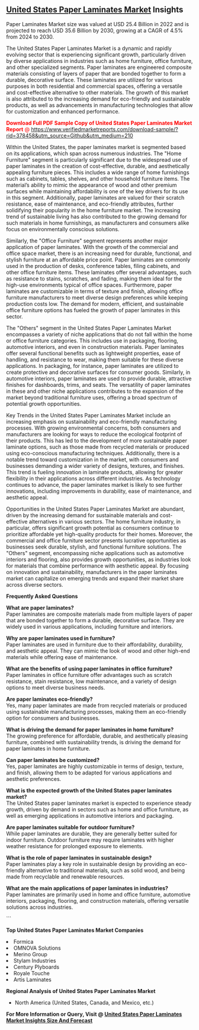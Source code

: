 <h2><a href="https://www.verifiedmarketreports.com/download-sample/?rid=378458&amp;utm_source=Github&amp;utm_medium=210" target="_blank">United States Paper Laminates Market</a> Insights</h2><p>Paper Laminates Market size was valued at USD 25.4 Billion in 2022 and is projected to reach USD 35.6 Billion by 2030, growing at a CAGR of 4.5% from 2024 to 2030.</p><p><p>The United States Paper Laminates Market is a dynamic and rapidly evolving sector that is experiencing significant growth, particularly driven by diverse applications in industries such as home furniture, office furniture, and other specialized segments. Paper laminates are engineered composite materials consisting of layers of paper that are bonded together to form a durable, decorative surface. These laminates are utilized for various purposes in both residential and commercial spaces, offering a versatile and cost-effective alternative to other materials. The growth of this market is also attributed to the increasing demand for eco-friendly and sustainable products, as well as advancements in manufacturing technologies that allow for customization and enhanced performance.</p><p><p><span class=""><span style="color: #ff0000;"><strong>Download Full PDF Sample Copy of United States Paper Laminates Market Report</strong> @ </span><a href="https://www.verifiedmarketreports.com/download-sample/?rid=378458&amp;utm_source=Github&amp;utm_medium=210" target="_blank">https://www.verifiedmarketreports.com/download-sample/?rid=378458&amp;utm_source=Github&amp;utm_medium=210</a></span></p></p><p>Within the United States, the paper laminates market is segmented based on its applications, which span across numerous industries. The "Home Furniture" segment is particularly significant due to the widespread use of paper laminates in the creation of cost-effective, durable, and aesthetically appealing furniture pieces. This includes a wide range of home furnishings such as cabinets, tables, shelves, and other household furniture items. The material’s ability to mimic the appearance of wood and other premium surfaces while maintaining affordability is one of the key drivers for its use in this segment. Additionally, paper laminates are valued for their scratch resistance, ease of maintenance, and eco-friendly attributes, further solidifying their popularity in the home furniture market. The increasing trend of sustainable living has also contributed to the growing demand for such materials in home furnishings, as manufacturers and consumers alike focus on environmentally conscious solutions.</p><p>Similarly, the "Office Furniture" segment represents another major application of paper laminates. With the growth of the commercial and office space market, there is an increasing need for durable, functional, and stylish furniture at an affordable price point. Paper laminates are commonly used in the production of desks, conference tables, filing cabinets, and other office furniture items. These laminates offer several advantages, such as resistance to stains, scratches, and fading, making them ideal for the high-use environments typical of office spaces. Furthermore, paper laminates are customizable in terms of texture and finish, allowing office furniture manufacturers to meet diverse design preferences while keeping production costs low. The demand for modern, efficient, and sustainable office furniture options has fueled the growth of paper laminates in this sector.</p><p>The "Others" segment in the United States Paper Laminates Market encompasses a variety of niche applications that do not fall within the home or office furniture categories. This includes use in packaging, flooring, automotive interiors, and even in construction materials. Paper laminates offer several functional benefits such as lightweight properties, ease of handling, and resistance to wear, making them suitable for these diverse applications. In packaging, for instance, paper laminates are utilized to create protective and decorative surfaces for consumer goods. Similarly, in automotive interiors, paper laminates are used to provide durable, attractive finishes for dashboards, trims, and seats. The versatility of paper laminates in these and other niche applications contributes to the expansion of the market beyond traditional furniture uses, offering a broad spectrum of potential growth opportunities.</p><p>Key Trends in the United States Paper Laminates Market include an increasing emphasis on sustainability and eco-friendly manufacturing processes. With growing environmental concerns, both consumers and manufacturers are looking for ways to reduce the ecological footprint of their products. This has led to the development of more sustainable paper laminate options, such as those made from recycled materials or produced using eco-conscious manufacturing techniques. Additionally, there is a notable trend toward customization in the market, with consumers and businesses demanding a wider variety of designs, textures, and finishes. This trend is fueling innovation in laminate products, allowing for greater flexibility in their applications across different industries. As technology continues to advance, the paper laminates market is likely to see further innovations, including improvements in durability, ease of maintenance, and aesthetic appeal.</p><p>Opportunities in the United States Paper Laminates Market are abundant, driven by the increasing demand for sustainable materials and cost-effective alternatives in various sectors. The home furniture industry, in particular, offers significant growth potential as consumers continue to prioritize affordable yet high-quality products for their homes. Moreover, the commercial and office furniture sector presents lucrative opportunities as businesses seek durable, stylish, and functional furniture solutions. The "Others" segment, encompassing niche applications such as automotive interiors and flooring, also provides growth opportunities, as industries look for materials that combine performance with aesthetic appeal. By focusing on innovation and sustainability, manufacturers in the paper laminates market can capitalize on emerging trends and expand their market share across diverse sectors.</p><p><b>Frequently Asked Questions</b></p><p><b>What are paper laminates?</b><br> Paper laminates are composite materials made from multiple layers of paper that are bonded together to form a durable, decorative surface. They are widely used in various applications, including furniture and interiors.</p><p><b>Why are paper laminates used in furniture?</b><br> Paper laminates are used in furniture due to their affordability, durability, and aesthetic appeal. They can mimic the look of wood and other high-end materials while offering ease of maintenance.</p><p><b>What are the benefits of using paper laminates in office furniture?</b><br> Paper laminates in office furniture offer advantages such as scratch resistance, stain resistance, low maintenance, and a variety of design options to meet diverse business needs.</p><p><b>Are paper laminates eco-friendly?</b><br> Yes, many paper laminates are made from recycled materials or produced using sustainable manufacturing processes, making them an eco-friendly option for consumers and businesses.</p><p><b>What is driving the demand for paper laminates in home furniture?</b><br> The growing preference for affordable, durable, and aesthetically pleasing furniture, combined with sustainability trends, is driving the demand for paper laminates in home furniture.</p><p><b>Can paper laminates be customized?</b><br> Yes, paper laminates are highly customizable in terms of design, texture, and finish, allowing them to be adapted for various applications and aesthetic preferences.</p><p><b>What is the expected growth of the United States paper laminates market?</b><br> The United States paper laminates market is expected to experience steady growth, driven by demand in sectors such as home and office furniture, as well as emerging applications in automotive interiors and packaging.</p><p><b>Are paper laminates suitable for outdoor furniture?</b><br> While paper laminates are durable, they are generally better suited for indoor furniture. Outdoor furniture may require laminates with higher weather resistance for prolonged exposure to elements.</p><p><b>What is the role of paper laminates in sustainable design?</b><br> Paper laminates play a key role in sustainable design by providing an eco-friendly alternative to traditional materials, such as solid wood, and being made from recyclable and renewable resources.</p><p><b>What are the main applications of paper laminates in industries?</b><br> Paper laminates are primarily used in home and office furniture, automotive interiors, packaging, flooring, and construction materials, offering versatile solutions across industries.</p>```</p><p><strong>Top United States Paper Laminates Market Companies</strong></p><div data-test-id=""><p><li>Formica</li><li> OMNOVA Solutions</li><li> Merino Group</li><li> Stylam Industries</li><li> Century Plyboards</li><li> Royale Touche</li><li> Artis Laminates</li></p><div><strong>Regional Analysis of&nbsp;United States Paper Laminates Market</strong></div><ul><li dir="ltr"><p dir="ltr">North America&nbsp;(United States, Canada, and Mexico, etc.)</p></li></ul><p><strong>For More Information or Query, Visit @&nbsp;</strong><strong><a href="https://www.verifiedmarketreports.com/product/paper-laminates-market/?utm_source=Github&amp;utm_medium=210" target="_blank">United States Paper Laminates Market Insights Size And Forecast</a></strong></p></div>
